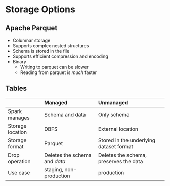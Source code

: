 # Storage Options

## Apache Parquet

- Columnar storage
- Supports complex nested structures
- Schema is stored in the file
- Supports efficient compression and encoding
- Binary
  - Writing to parquet can be slower
  - Reading from parquet is _much_ faster

## Tables

|                  | Managed                       | Unmanaged                               |
| :--------------- | :---------------------------- | :-------------------------------------- |
| Spark manages    | Schema and data               | Only schema                             |
| Storage location | DBFS                          | External location                       |
| Storage format   | Parquet                       | Stored in the underlying dataset format |
| Drop operation   | Deletes the schema and _data_ | Deletes the schema, preserves the data  |
| Use case         | staging, non-production       | production                              |
